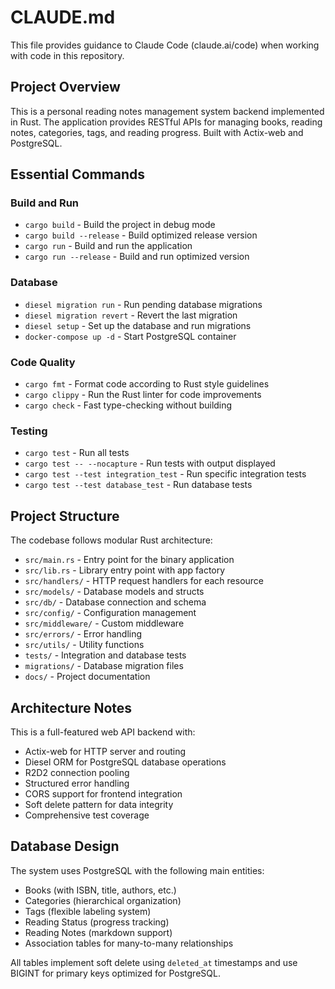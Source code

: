 # CLAUDE.md

This file provides guidance to Claude Code (claude.ai/code) when working with code in this repository.

## Project Overview

This is a personal reading notes management system backend implemented in Rust. The application provides RESTful APIs for managing books, reading notes, categories, tags, and reading progress. Built with Actix-web and PostgreSQL.

## Essential Commands

### Build and Run
- `cargo build` - Build the project in debug mode
- `cargo build --release` - Build optimized release version
- `cargo run` - Build and run the application
- `cargo run --release` - Build and run optimized version

### Database
- `diesel migration run` - Run pending database migrations
- `diesel migration revert` - Revert the last migration
- `diesel setup` - Set up the database and run migrations
- `docker-compose up -d` - Start PostgreSQL container

### Code Quality
- `cargo fmt` - Format code according to Rust style guidelines
- `cargo clippy` - Run the Rust linter for code improvements
- `cargo check` - Fast type-checking without building

### Testing
- `cargo test` - Run all tests
- `cargo test -- --nocapture` - Run tests with output displayed
- `cargo test --test integration_test` - Run specific integration tests
- `cargo test --test database_test` - Run database tests

## Project Structure

The codebase follows modular Rust architecture:
- `src/main.rs` - Entry point for the binary application
- `src/lib.rs` - Library entry point with app factory
- `src/handlers/` - HTTP request handlers for each resource
- `src/models/` - Database models and structs
- `src/db/` - Database connection and schema
- `src/config/` - Configuration management
- `src/middleware/` - Custom middleware
- `src/errors/` - Error handling
- `src/utils/` - Utility functions
- `tests/` - Integration and database tests
- `migrations/` - Database migration files
- `docs/` - Project documentation

## Architecture Notes

This is a full-featured web API backend with:
- Actix-web for HTTP server and routing
- Diesel ORM for PostgreSQL database operations
- R2D2 connection pooling
- Structured error handling
- CORS support for frontend integration
- Soft delete pattern for data integrity
- Comprehensive test coverage

## Database Design

The system uses PostgreSQL with the following main entities:
- Books (with ISBN, title, authors, etc.)
- Categories (hierarchical organization)
- Tags (flexible labeling system)
- Reading Status (progress tracking)
- Reading Notes (markdown support)
- Association tables for many-to-many relationships

All tables implement soft delete using `deleted_at` timestamps and use BIGINT for primary keys optimized for PostgreSQL.
